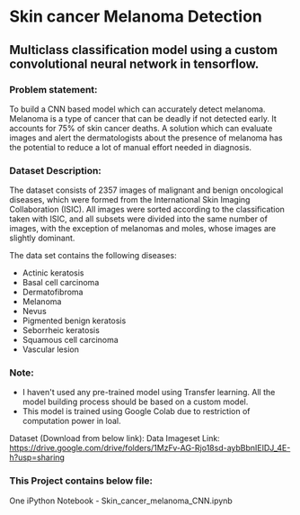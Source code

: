 # Skin cancer Melanoma Detection

## Multiclass classification model using a custom convolutional neural network in tensorflow.

### Problem statement:

To build a CNN based model which can accurately detect melanoma. Melanoma is a type of cancer that can be deadly if not detected early. It accounts for 75% of skin cancer deaths. A solution which can evaluate images and alert the dermatologists about the presence of melanoma has the potential to reduce a lot of manual effort needed in diagnosis.

### Dataset Description:

The dataset consists of 2357 images of malignant and benign oncological diseases, which were formed from the International Skin Imaging Collaboration (ISIC). All images were sorted according to the classification taken with ISIC, and all subsets were divided into the same number of images, with the exception of melanomas and moles, whose images are slightly dominant.

The data set contains the following diseases:

- Actinic keratosis
- Basal cell carcinoma
- Dermatofibroma
- Melanoma
- Nevus
- Pigmented benign keratosis
- Seborrheic keratosis
- Squamous cell carcinoma
- Vascular lesion

### Note:

- I haven't used any pre-trained model using Transfer learning. All the model building process should be based on a custom model.
- This model is trained using Google Colab due to restriction of computation power in loal.


Dataset (Download from below link):
Data Imageset Link: https://drive.google.com/drive/folders/1MzFv-AG-Rjo18sd-aybBbnIEIDJ_4E-h?usp=sharing

### This Project contains below file:

One iPython Notebook - Skin_cancer_melanoma_CNN.ipynb
